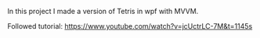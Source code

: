 In this project I made a version of Tetris in wpf with MVVM.

Followed tutorial: https://www.youtube.com/watch?v=jcUctrLC-7M&t=1145s
